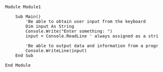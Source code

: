 <pre lang=vb.net>
Module Module1

    Sub Main()
        'Be able to obtain user input from the keyboard
        Dim input As String
        Console.Write("Enter something: ")
        input = Console.ReadLine ' always assigned as a string but VB will allow you to input into a number/boolean as well

        'Be able to output data and information from a program to the computer display
        Console.WriteLine(input)
    End Sub

End Module
